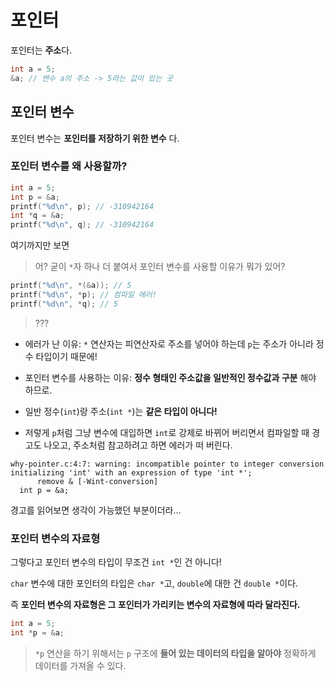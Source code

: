 # 포인터
포인터는 **주소**다.

```c
int a = 5;
&a; // 변수 a의 주소 -> 5라는 값이 있는 곳
```

## 포인터 변수
포인터 변수는 **포인터를 저장하기 위한 변수** 다.

### 포인터 변수를 왜 사용할까?
```c
int a = 5;
int p = &a;
printf("%d\n", p); // -310942164
int *q = &a;
printf("%d\n", q); // -310942164
```
여기까지만 보면
> 어? 굳이 `*`자 하나 더 붙여서 포인터 변수를 사용할 이유가 뭐가 있어?

```c
printf("%d\n", *(&a)); // 5
printf("%d\n", *p); // 컴파일 에러! 
printf("%d\n", *q); // 5
```
> ???

- 에러가 난 이유: `*` 연산자는 피연산자로 주소를 넣어야 하는데 `p`는 주소가 아니라 정수 타입이기 때문에!

- 포인터 변수를 사용하는 이유: **정수 형태인 주소값을 일반적인 정수값과 구분** 해야 하므로.
- 일반 정수(`int`)랑 주소(`int *`)는 **같은 타입이 아니다!**
- 저렇게 `p`처럼 그냥 변수에 대입하면 `int`로 강제로 바뀌어 버리면서 컴파일할 때 경고도 나오고, 주소처럼 참고하려고 하면 에러가 떠 버린다.

```
why-pointer.c:4:7: warning: incompatible pointer to integer conversion initializing 'int' with an expression of type 'int *';
      remove & [-Wint-conversion]
  int p = &a;
```

경고를 읽어보면 생각이 가능했던 부분이더라...

### 포인터 변수의 자료형
그렇다고 포인터 변수의 타입이 무조건 `int *`인 건 아니다!

`char` 변수에 대한 포인터의 타입은 `char *`고, `double`에 대한 건 `double *`이다.

즉 **포인터 변수의 자료형은 그 포인터가 가리키는 변수의 자료형에 따라 달라진다.**

```c
int a = 5;
int *p = &a;
```
> `*p` 연산을 하기 위해서는 `p` 구조에 **들어 있는 데이터의 타입을 알아야** 정확하게 데이터를 가져올 수 있다.
